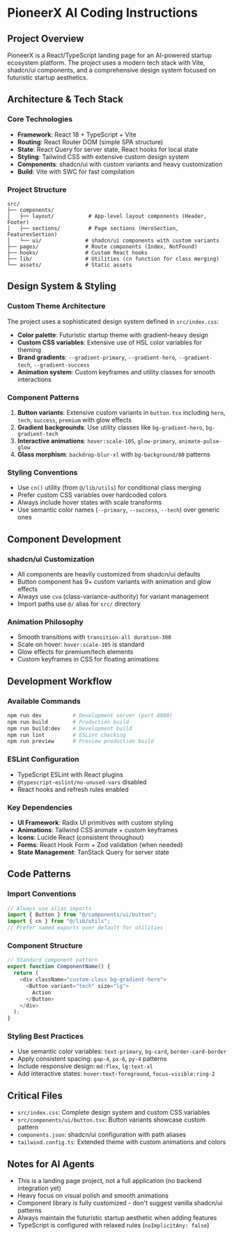 # PioneerX AI Coding Instructions

## Project Overview

PioneerX is a React/TypeScript landing page for an AI-powered startup ecosystem platform. The project uses a modern tech stack with Vite, shadcn/ui components, and a comprehensive design system focused on futuristic startup aesthetics.

## Architecture & Tech Stack

### Core Technologies

- **Framework**: React 18 + TypeScript + Vite
- **Routing**: React Router DOM (simple SPA structure)
- **State**: React Query for server state, React hooks for local state
- **Styling**: Tailwind CSS with extensive custom design system
- **Components**: shadcn/ui with custom variants and heavy customization
- **Build**: Vite with SWC for fast compilation

### Project Structure

```
src/
├── components/
│   ├── layout/           # App-level layout components (Header, Footer)
│   ├── sections/         # Page sections (HeroSection, FeaturesSection)
│   └── ui/              # shadcn/ui components with custom variants
├── pages/               # Route components (Index, NotFound)
├── hooks/               # Custom React hooks
├── lib/                 # Utilities (cn function for class merging)
└── assets/              # Static assets
```

## Design System & Styling

### Custom Theme Architecture

The project uses a sophisticated design system defined in `src/index.css`:

- **Color palette**: Futuristic startup theme with gradient-heavy design
- **Custom CSS variables**: Extensive use of HSL color variables for theming
- **Brand gradients**: `--gradient-primary`, `--gradient-hero`, `--gradient-tech`, `--gradient-success`
- **Animation system**: Custom keyframes and utility classes for smooth interactions

### Component Patterns

1. **Button variants**: Extensive custom variants in `button.tsx` including `hero`, `tech`, `success`, `premium` with glow effects
2. **Gradient backgrounds**: Use utility classes like `bg-gradient-hero`, `bg-gradient-tech`
3. **Interactive animations**: `hover:scale-105`, `glow-primary`, `animate-pulse-glow`
4. **Glass morphism**: `backdrop-blur-xl` with `bg-background/80` patterns

### Styling Conventions

- Use `cn()` utility (from `@/lib/utils`) for conditional class merging
- Prefer custom CSS variables over hardcoded colors
- Always include hover states with scale transforms
- Use semantic color names (`--primary`, `--success`, `--tech`) over generic ones

## Component Development

### shadcn/ui Customization

- All components are heavily customized from shadcn/ui defaults
- Button component has 9+ custom variants with animation and glow effects
- Always use `cva` (class-variance-authority) for variant management
- Import paths use `@/` alias for `src/` directory

### Animation Philosophy

- Smooth transitions with `transition-all duration-300`
- Scale on hover: `hover:scale-105` is standard
- Glow effects for premium/tech elements
- Custom keyframes in CSS for floating animations

## Development Workflow

### Available Commands

```bash
npm run dev          # Development server (port 8080)
npm run build        # Production build
npm run build:dev    # Development build
npm run lint         # ESLint checking
npm run preview      # Preview production build
```

### ESLint Configuration

- TypeScript ESLint with React plugins
- `@typescript-eslint/no-unused-vars` disabled
- React hooks and refresh rules enabled

### Key Dependencies

- **UI Framework**: Radix UI primitives with custom styling
- **Animations**: Tailwind CSS animate + custom keyframes
- **Icons**: Lucide React (consistent throughout)
- **Forms**: React Hook Form + Zod validation (when needed)
- **State Management**: TanStack Query for server state

## Code Patterns

### Import Conventions

```typescript
// Always use alias imports
import { Button } from "@/components/ui/button";
import { cn } from "@/lib/utils";
// Prefer named exports over default for utilities
```

### Component Structure

```typescript
// Standard component pattern
export function ComponentName() {
  return (
    <div className="custom-class bg-gradient-hero">
      <Button variant="tech" size="lg">
        Action
      </Button>
    </div>
  );
}
```

### Styling Best Practices

- Use semantic color variables: `text-primary`, `bg-card`, `border-card-border`
- Apply consistent spacing: `gap-4`, `px-6`, `py-4` patterns
- Include responsive design: `md:flex`, `lg:text-xl`
- Add interactive states: `hover:text-foreground`, `focus-visible:ring-2`

## Critical Files

- `src/index.css`: Complete design system and custom CSS variables
- `src/components/ui/button.tsx`: Button variants showcase custom pattern
- `components.json`: shadcn/ui configuration with path aliases
- `tailwind.config.ts`: Extended theme with custom animations and colors

## Notes for AI Agents

- This is a landing page project, not a full application (no backend integration yet)
- Heavy focus on visual polish and smooth animations
- Component library is fully customized - don't suggest vanilla shadcn/ui patterns
- Always maintain the futuristic startup aesthetic when adding features
- TypeScript is configured with relaxed rules (`noImplicitAny: false`)
